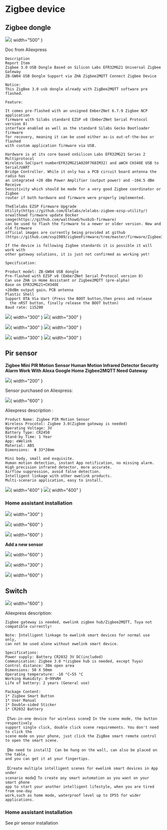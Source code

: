 # Zigbee device

## Zigbee dongle

![](Images/2024-05-15_14-42-04.png){ width="500" }

Doc from Aliexpress

```
Description
Report Item
Zigbee 3.0 USB Dongle Based on Silicon Labs EFR32MG21 Universal Zigbee Gateway
ZB-GW04 USB Dongle Support via ZHA Zigbee2MQTT Connect Zigbee Device

Notice:
This ZigBee 3.0 usb dongle already with ZigBee2MQTT software pre flashed.

Feature:

It comes pre-flashed with an unsigned EmberZNet 6.7.9 Zigbee NCP application
firmware with Silabs standard EZSP v8 (EmberZNet Serial Protocol version 8)
interface enabled as well as the standard Silabs Gecko Bootloader firmware
for recovery, meaning it can be used either as-is out-of-the-box or flashed
with custom application firmware via USB.

Hardware is at its core based onSilicon Labs EFR32MG21 Series 2 Multiprotocol
Wireless SoC(part numberEFR32MG21A020F768IM32) and aWCH CH340E USB to Serial/UART
Bridge Controller. While it only has a PCB circuit board antenna the radio has
an integrated +20 dBm Power Amplifier (output power) and -104.5 dBm Receive
Sensitivity which should be made for a very good Zigbee coordinator or Zigbee
router if both hardware and firmware were properly implemented.

TheElelabs EZSP Firmware Upgrade Utility(https://github.com/Elelabs/elelabs-zigbee-ezsp-utility/)
orwalthowd firmware update Docker image(https://github.com/walthowd/husbzb-firmware)
can be used to flash the firmware to a newer or older version. New and old firmware
official images are currently being provided at github
(https://github.com/xsp1989/zigbeeFirmware/tree/master/firmware/Zigbee3.0_Dongle)

If the device is following Zigbee standards it is possible it will work with
other gateway solutions, it is just not confirmed as working yet!

Specification:

Product model: ZB-GW04 USB dongle
Pre-flashed with EZSP v8 (EmberZNet Serial Protocol version 8)
Can use ZHA in Home Assistant or Zigbee2MQTT (pre-alpha)
Base on EFR32MG21+CH340E
+20dBm output gain，PCB antenna
Plastic Shell
Support OTA Via Uart (Press the BOOT button,then press and release
  the nRST button, finally release the BOOT button)
Baud rate: 115200
```

![](Images/ali1.jpg){ width="300" }
![](Images/ali2.jpg){ width="300" }

![](Images/ali3.jpg){ width="300" }
![](Images/ali4.jpg){ width="300" }

![](Images/ali5.jpg){ width="300" }
![](Images/ali-dongle.webp){ width="300" }



## Pir sensor

**Zigbee Mini PIR Motion Sensor Human Motion Infrared Detector
Security Alarm Work With Alexa Google Home Zigbee2MQTT Need Gateway**

![](Images/pir-zigbee.png){ width="200" }

Sensor purchased on Aliexpress:

![](Images/2024-05-15_14-29-57.png){ width="600" }

Aliexpress description :
```
Product Name: Zigbee PIR Motion Sensor
Wireless Procotol: Zigbee 3.0(Zigbee gateway is needed)
Operating Voltage: 3V
Battery Type: CR2450
Stand-by Time: 1 Year
App: eWelink
Material: ABS
Dimensions:  Φ 33*28mm

Mini body, small and exquisite.
Human motion detection, instant App notification, no missing alarm.
High precision infrared detector, more accurate.
Airflow suppression, avoid false detection.
Intelligent linkage with other ewelink products.
Multi-scenario application, easy to install.
```
![](Images/ali-pir1.jpg){ width="400" }
![](Images/ali-pir2.jpg){ width="400" }

### Home assistant installation

![](Images/2024-05-15_14-13-35.png){ width="300" }

![](Images/2024-05-15_14-13-53.png){ width="600" }

![](Images/2024-05-15_14-14-08.png){ width="600" }

**Add a new sensor**

![](Images/2024-05-15_14-14-21.png){ width="600" }

![](Images/2024-05-15_14-16-37.png){ width="300" }

![](Images/2024-05-15_14-17-59.png){ width="600" }

## Switch

![](Images/2024-05-15_15-12-37.png){ width="600" }

Aliexpress description:
```
Zigbee gateway is needed, ewelink zigbee hub/Zigbee2MQTT, Tuya not compatible currently!

Note: Intelligent linkage to ewelink smart devices for normal use only, `
can not be used alone without ewelink smart device.

Specifications:
Power supply: Battery CR2032 3V DC(included)
Communication: Zigbee 3.0 *(zigbee hub is needed, except Tuya)
Control distance: 30m open area
Dimensions: 50 X 50mm
Operating temperature: -10 °C~55 °C
Working Humidity: 0~99%RH
Life of battery: 2 years (General use)

Package Content:
1* Zigbee Smart Button
1* User Manual
1* Double-sided Sticker
1* CR2032 Battery

【Two-in-one device for wireless scene】In the scene mode, the button respectively
support single click, double click scene requirements. You don't need to click the
scene mode on your phone, just click the ZigBee smart remote control to open the smart scene.

【No need to install】 Can be hung on the wall, can also be placed on the table,
and you can get it at your fingertips.

【Create multiple intelligent scenes for ewelink smart devices in App under
scenario mode】To create any smart automation as you want on your smart phone
app to start your another intelligent lifestyle, when you are tired from one-day
work,such as home mode, waterproof level up to IP55 for wider applications.
```

### Home assistant installation

See pir sensor installation

